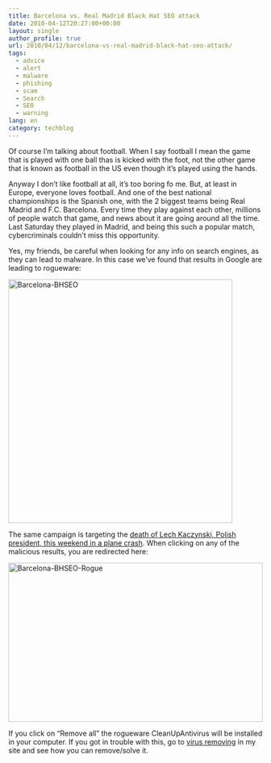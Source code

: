 ```yaml
---
title: Barcelona vs. Real Madrid Black Hat SEO attack
date: 2010-04-12T20:27:00+00:00
layout: single
author_profile: true
url: 2010/04/12/barcelona-vs-real-madrid-black-hat-seo-attack/
tags:
  - advice
  - alert
  - malware
  - phishing
  - scam
  - Search
  - SEO
  - warning
lang: en
category: techblog
---
```

Of course I’m talking about football. When I say football I mean the game that is played with one ball thas is kicked with the foot, not the other game that is known as football in the US even though it’s played using the hands. 

Anyway I don’t like football at all, it’s too boring fo me. But, at least in Europe, everyone loves football. And one of the best national championships is the Spanish one, with the 2 biggest teams being Real Madrid and F.C. Barcelona. Every time they play against each other, millions of people watch that game, and news about it are going around all the time. Last Saturday they played in Madrid, and being this such a popular match, cybercriminals couldn’t miss this opportunity. 

Yes, my friends, be careful when looking for any info on search engines, as they can lead to malware. In this case we’ve found that results in Google are leading to rogueware: 

[<img title="Barcelona-BHSEO" border="0" alt="Barcelona-BHSEO" src="http://lh3.ggpht.com/_vaUVXcmC3OI/S8N6_eomE5I/AAAAAAAAB6o/SxlXXq8MtMg/Barcelona-BHSEO_thumb%5B2%5D.jpg?imgmax=800" width="444" height="484" />](http://lh4.ggpht.com/_vaUVXcmC3OI/S8N67pS21kI/AAAAAAAAB6k/_MWf4EHvFKo/s1600-h/Barcelona-BHSEO%5B4%5D.jpg) 

The same campaign is targeting the [death of Lech Kaczynski, Polish president, this weekend in a plane crash](http://www.nytimes.com/2010/04/11/world/europe/11poland.html). When clicking on any of the malicious results, you are redirected here:

[<img title="Barcelona-BHSEO-Rogue" border="0" alt="Barcelona-BHSEO-Rogue" src="http://lh3.ggpht.com/_vaUVXcmC3OI/S8N7IZ_e0FI/AAAAAAAAB6w/AOv5DG0fOjk/Barcelona-BHSEO-Rogue_thumb%5B2%5D.jpg?imgmax=800" width="504" height="316" />](http://lh6.ggpht.com/_vaUVXcmC3OI/S8N7Cr4417I/AAAAAAAAB6s/CyM6BcIfK6Y/s1600-h/Barcelona-BHSEO-Rogue%5B4%5D.jpg) 

If you click on “Remove all” the rogueware CleanUpAntivirus will be installed in your computer. If you got in trouble with this, go to <a href="http://sites.google.com/site/boelectronic/computer/security/virus-removing" target="_blank">virus removing</a> in my site and see how you can remove/solve it.